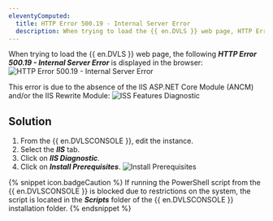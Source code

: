 ```yaml
---
eleventyComputed:
  title: HTTP Error 500.19 - Internal Server Error
  description: When trying to load the {{ en.DVLS }} web page, HTTP Error 500.19 - Internal Server Error is displayed in the browser.
---
```

When trying to load the {{ en.DVLS }} web page, the following ***HTTP Error 500.19 - Internal Server Error*** is displayed in the browser:
![HTTP Error 500.19 - Internal Server Error](https://cdnweb.devolutions.net/docs/en/kb/KB8102.png)

This error is due to the absence of the IIS ASP.NET Core Module (ANCM) and/or the IIS Rewrite Module:
![ISS Features Diagnostic](https://cdnweb.devolutions.net/docs/en/kb/KB8103.png)

## Solution

1. From the {{ en.DVLSCONSOLE }}, edit the instance.
1. Select the ***IIS*** tab.
1. Click on ***IIS Diagnostic***.
1. Click on ***Install Prerequisites***.
![Install Prerequisites](https://cdnweb.devolutions.net/docs/en/kb/KB8104.png)

{% snippet icon.badgeCaution %}
If running the PowerShell script from the {{ en.DVLSCONSOLE }} is blocked due to restrictions on the system, the script is located in the ***Scripts*** folder of the {{ en.DVLSCONSOLE }} installation folder.
{% endsnippet %}
